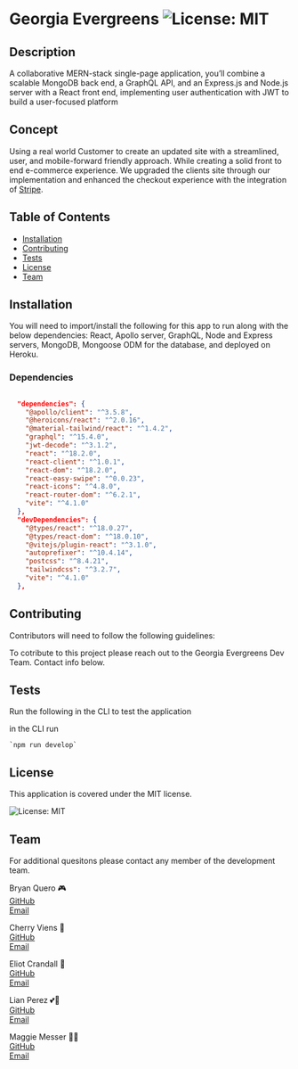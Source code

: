 # Georgia Evergreens  ![License: MIT](https://img.shields.io/badge/License-MIT-yellow.svg)

  ## Description

  A collaborative MERN-stack single-page application, you’ll combine a scalable MongoDB back end, a GraphQL API, and an Express.js and Node.js server with a React front end, implementing user authentication with JWT to build a user-focused platform

  ## Concept

  Using a real world Customer to create an updated site with a streamlined, user, and mobile-forward friendly approach. While creating a solid front to end e-commerce experience. We upgraded the clients site through our implementation and enhanced the checkout experience with the integration of [Stripe](https://stripe.com/).

  
  ## Table of Contents
  
  - [Installation](#installation)
  - [Contributing](#contributing)
  - [Tests](#tests)
  - [License](#license)
  - [Team](#team)
  
  ## Installation

  You will need to import/install the following for this app to run along with the below dependencies:
  React, Apollo server, GraphQL, Node and Express servers, MongoDB, Mongoose ODM for the database, and deployed on Heroku.
  
  ### Dependencies
```json

  "dependencies": {
    "@apollo/client": "^3.5.8",
    "@heroicons/react": "^2.0.16",
    "@material-tailwind/react": "^1.4.2",
    "graphql": "^15.4.0",
    "jwt-decode": "^3.1.2",
    "react": "^18.2.0",
    "react-client": "^1.0.1",
    "react-dom": "^18.2.0",
    "react-easy-swipe": "^0.0.23",
    "react-icons": "^4.8.0",
    "react-router-dom": "^6.2.1",
    "vite": "^4.1.0"
  },
  "devDependencies": {
    "@types/react": "^18.0.27",
    "@types/react-dom": "^18.0.10",
    "@vitejs/plugin-react": "^3.1.0",
    "autoprefixer": "^10.4.14",
    "postcss": "^8.4.21",
    "tailwindcss": "^3.2.7",
    "vite": "^4.1.0"
  },
  ```

  ## Contributing

  Contributors will need to follow the following guidelines: 

   To cotribute to this project please reach out to the Georgia Evergreens Dev Team. Contact info below.

  ## Tests

   Run the following in the CLI to test the application
   
   in the CLI run
   
    `npm run develop`

   ## License

  This application is covered under the MIT license.  
  
   ![License: MIT](https://img.shields.io/badge/License-MIT-yellow.svg)

   ## Team

   For additional quesitons please contact any member of the development team.

   Bryan Quero 🎮  
   [GitHub](https://github.com/Bryan3D)  
   [Email](mailto:bryanq2008@live.com?subject=[GitHub]%20Georgia%20Evergreens%20Question)

   Cherry Viens 🍒  
   [GitHub](https://github.com/CherryElla)  
   [Email](mailto:Cherieella@icloud.com?subject=[GitHub]%20Georgia%20Evergreens%20Question)

   Eliot Crandall 🍎  
   [GitHub](https://github.com/ejc10d)  
   [Email](mailto:eliotjay313@gmail.com?subject=[GitHub]%20Georgia%20Evergreens%20Question)

   Lian Perez 💕🍪  
   [GitHub](https://github.com/laps22)  
   [Email](mailto:lianaurora@gmail.com?subject=[GitHub]%20Georgia%20Evergreens%20Question)

   Maggie Messer 🧝‍♀️  
   [GitHub](https://github.com/magmesser)  
   [Email](mailto:magmesser@gmail.com?subject=[GitHub]%20Georgia%20Evergreens%20Question)
   
